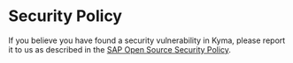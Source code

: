 # Security Policy

If you believe you have found a security vulnerability in Kyma, please report it to us as described in the [SAP Open Source Security Policy](https://github.com/SAP/.github/blob/main/SECURITY.md).
